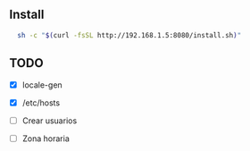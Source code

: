 ## Install
``` bash
  sh -c "$(curl -fsSL http://192.168.1.5:8080/install.sh)"
```
## TODO
- [x] locale-gen
- [x] /etc/hosts
- [ ] Crear usuarios
- [ ] Zona horaria


